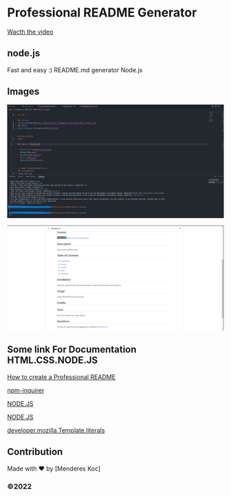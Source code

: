 # Professional README Generator

[Wacth the video ](https://user-images.githubusercontent.com/86085362/153955903-4a134cfb-f3e5-4815-9bd0-3ea92b1e84ea.mp4)

## node.js

Fast and easy :) README.md generator Node.js

## Images

![ScreenShot](/assets/images/Screenshot1.png)

![ScreenShot](/assets/images/Screenshot2.png)

## Some link For Documentation HTML.CSS.NODE.JS


[How to create a Professional README](https://coding-boot-camp.github.io/full-stack/github/professional-readme-guide)

[npm-inquirer](https://www.npmjs.com/package/inquirer)

[NODE.JS](https://nodejs.org/dist/latest-v12.x/docs/api/process.html#process_process_argv)

[NODE.JS](https://nodejs.org/docs/latest-v12.x/api/fs.html#fs_fs_copyfile_src_dest_flags_callback)

[developer.mozilla.Template.literals](https://developer.mozilla.org/en-US/docs/Web/JavaScript/Reference/Template_literals)

## Contribution

Made with ❤️ by [Menderes Koc]




### ©️2022

